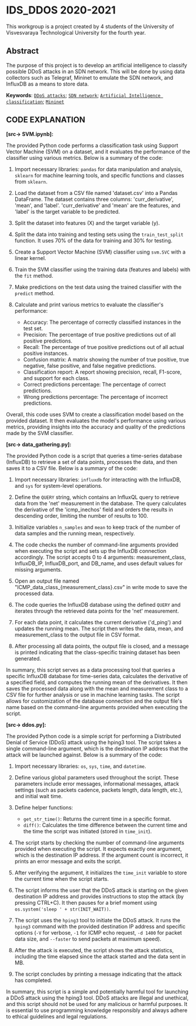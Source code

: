 # IDS_DDOS 2020-2021

   This workgroup is a project created by 4 students of the University of Visvesvaraya Technological University for the fourth year. 

## Abstract 

The purpose of this project is to develop an artificial intelligence to classify possible DDoS attacks in an SDN network. This will be done by using data collectors such as Telegraf, Mininet to emulate the SDN network, and InfluxDB as a means to store data.

**Keywords**: [`DDoS attacks`](https://www.digitalattackmap.com/); [`SDN network`](https://www.opennetworking.org/sdn-definition/); [`Artificial Intelligence classification`](https://www.sciencedirect.com/science/article/abs/pii/016974399500050X); [`Mininet`](http://mininet.org/)

## CODE EXPLANATION

**[src-> SVM.ipynb]:**

The provided Python code performs a classification task using Support Vector Machine (SVM) on a dataset, and it evaluates the performance of the classifier using various metrics. Below is a summary of the code:

1. Import necessary libraries: `pandas` for data manipulation and analysis, `sklearn` for machine learning tools, and specific functions and classes from `sklearn`.

2. Load the dataset from a CSV file named 'dataset.csv' into a Pandas DataFrame. The dataset contains three columns: 'curr_derivative', 'mean', and 'label'. 'curr_derivative' and 'mean' are the features, and 'label' is the target variable to be predicted.

3. Split the dataset into features (X) and the target variable (y).

4. Split the data into training and testing sets using the `train_test_split` function. It uses 70% of the data for training and 30% for testing.

5. Create a Support Vector Machine (SVM) classifier using `svm.SVC` with a linear kernel.

6. Train the SVM classifier using the training data (features and labels) with the `fit` method.

7. Make predictions on the test data using the trained classifier with the `predict` method.

8. Calculate and print various metrics to evaluate the classifier's performance:

   - Accuracy: The percentage of correctly classified instances in the test set.
   - Precision: The percentage of true positive predictions out of all positive predictions.
   - Recall: The percentage of true positive predictions out of all actual positive instances.
   - Confusion matrix: A matrix showing the number of true positive, true negative, false positive, and false negative predictions.
   - Classification report: A report showing precision, recall, F1-score, and support for each class.
   - Correct predictions percentage: The percentage of correct predictions.
   - Wrong predictions percentage: The percentage of incorrect predictions.

Overall, this code uses SVM to create a classification model based on the provided dataset. It then evaluates the model's performance using various metrics, providing insights into the accuracy and quality of the predictions made by the SVM classifier.

**[src-> data_gathering.py]:**

The provided Python code is a script that queries a time-series database (InfluxDB) to retrieve a set of data points, processes the data, and then saves it to a CSV file. Below is a summary of the code:

1. Import necessary libraries: `influxdb` for interacting with the InfluxDB, and `sys` for system-level operations.

2. Define the `QUERY` string, which contains an InfluxQL query to retrieve data from the 'net' measurement in the database. The query calculates the derivative of the 'icmp_inechos' field and orders the results in descending order, limiting the number of results to 100.

3. Initialize variables `n_samples` and `mean` to keep track of the number of data samples and the running mean, respectively.

4. The code checks the number of command-line arguments provided when executing the script and sets up the InfluxDB connection accordingly. The script accepts 0 to 4 arguments: measurement_class, InfluxDB_IP, InfluxDB_port, and DB_name, and uses default values for missing arguments.

5. Open an output file named "ICMP_data_class_{measurement_class}.csv" in write mode to save the processed data.

6. The code queries the InfluxDB database using the defined `QUERY` and iterates through the retrieved data points for the 'net' measurement.

7. For each data point, it calculates the current derivative ('d_ping') and updates the running mean. The script then writes the data, mean, and measurement_class to the output file in CSV format.

8. After processing all data points, the output file is closed, and a message is printed indicating that the class-specific training dataset has been generated.

In summary, this script serves as a data processing tool that queries a specific InfluxDB database for time-series data, calculates the derivative of a specified field, and computes the running mean of the derivatives. It then saves the processed data along with the mean and measurement class to a CSV file for further analysis or use in machine learning tasks. The script allows for customization of the database connection and the output file's name based on the command-line arguments provided when executing the script.

**[src-> ddos.py]:**

The provided Python code is a simple script for performing a Distributed Denial of Service (DDoS) attack using the hping3 tool. The script takes a single command-line argument, which is the destination IP address that the attack will be launched against. Below is a summary of the code:

1. Import necessary libraries: `os`, `sys`, `time`, and `datetime`.

2. Define various global parameters used throughout the script. These parameters include error messages, informational messages, attack settings (such as packets cadence, packets length, data length, etc.), and initial wait time.

3. Define helper functions:
   - `get_str_time()`: Returns the current time in a specific format.
   - `diff()`: Calculates the time difference between the current time and the time the script was initiated (stored in `time_init`).

4. The script starts by checking the number of command-line arguments provided when executing the script. It expects exactly one argument, which is the destination IP address. If the argument count is incorrect, it prints an error message and exits the script.

5. After verifying the argument, it initializes the `time_init` variable to store the current time when the script starts.

6. The script informs the user that the DDoS attack is starting on the given destination IP address and provides instructions to stop the attack (by pressing CTRL+C). It then pauses for a brief moment using `os.system('sleep ' + str(INIT_WAIT))`.

7. The script uses the `hping3` tool to initiate the DDoS attack. It runs the `hping3` command with the provided destination IP address and specific options (`-V` for verbose, `-1` for ICMP echo request, `-d 1400` for packet data size, and `--faster` to send packets at maximum speed).

8. After the attack is executed, the script shows the attack statistics, including the time elapsed since the attack started and the data sent in MB.

9. The script concludes by printing a message indicating that the attack has completed.

In summary, this script is a simple and potentially harmful tool for launching a DDoS attack using the hping3 tool. DDoS attacks are illegal and unethical, and this script should not be used for any malicious or harmful purposes. It is essential to use programming knowledge responsibly and always adhere to ethical guidelines and legal regulations.
